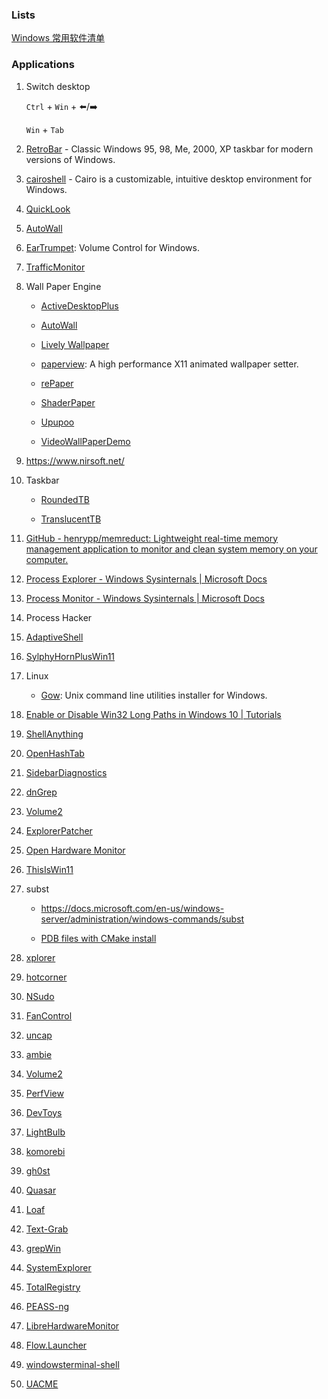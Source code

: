 ### Lists

[Windows 常用软件清单](https://www.fournoas.com/posts/personal-list-of-commonly-used-Windows-software/)

### Applications

1. Switch desktop

   `Ctrl` + `Win` + :arrow_left:/:arrow_right:

   `Win` + `Tab`

2. [RetroBar](https://github.com/dremin/RetroBar) - Classic Windows 95, 98, Me, 2000, XP taskbar for modern versions of Windows.

3. [cairoshell](https://github.com/cairoshell/cairoshell) - Cairo is a customizable, intuitive desktop environment for Windows.

4. [QuickLook](https://github.com/QL-Win/QuickLook)

5. [AutoWall](https://github.com/SegoCode/AutoWall)

6. [EarTrumpet](https://github.com/File-New-Project/EarTrumpet): Volume Control for Windows.

7. [TrafficMonitor](https://github.com/zhongyang219/TrafficMonitor)

8. Wall Paper Engine

   - [ActiveDesktopPlus](https://github.com/torchgm/ActiveDesktopPlus)

   - [AutoWall](https://github.com/SegoCode/AutoWall)

   - [Lively Wallpaper](https://github.com/rocksdanister/lively)

   - [paperview](https://github.com/glouw/paperview): A high performance X11 animated wallpaper setter.

   - [rePaper](https://github.com/rocksdanister/rePaper)

   - [ShaderPaper](https://github.com/WerWolv/ShaderPaper)

   - [Upupoo](http://www.upupoo.com/)

   - [VideoWallPaperDemo](https://github.com/3150601355/VideoWallPaperDemo)

9. https://www.nirsoft.net/

10. Taskbar

    - [RoundedTB](https://github.com/torchgm/RoundedTB)

    - [TranslucentTB](https://github.com/TranslucentTB/TranslucentTB)

11. [GitHub - henrypp/memreduct: Lightweight real-time memory management application to monitor and clean system memory on your computer.](https://github.com/henrypp/memreduct)

12. [Process Explorer - Windows Sysinternals | Microsoft Docs](https://docs.microsoft.com/en-us/sysinternals/downloads/process-explorer)

13. [Process Monitor - Windows Sysinternals | Microsoft Docs](https://docs.microsoft.com/en-us/sysinternals/downloads/procmon)

14. Process Hacker

15. [AdaptiveShell](https://github.com/w10m-research/AdaptiveShell)

16. [SylphyHornPlusWin11](https://github.com/hwtnb/SylphyHornPlusWin11)

17. Linux

    - [Gow](https://github.com/bmatzelle/gow): Unix command line utilities installer for Windows.

18. [Enable or Disable Win32 Long Paths in Windows 10 | Tutorials](https://www.tenforums.com/tutorials/51704-enable-disable-win32-long-paths-windows-10-a.html)

19. [ShellAnything](https://github.com/end2endzone/ShellAnything)

20. [OpenHashTab](https://github.com/namazso/OpenHashTab)

21. [SidebarDiagnostics](https://github.com/ArcadeRenegade/SidebarDiagnostics)

22. [dnGrep](https://github.com/dnGrep/dnGrep)

23. [Volume2](https://github.com/irzyxa/Volume2)

24. [ExplorerPatcher](https://github.com/valinet/ExplorerPatcher)

25. [Open Hardware Monitor](https://github.com/openhardwaremonitor/openhardwaremonitor)

26. [ThisIsWin11](https://github.com/builtbybel/ThisIsWin11)

27. subst

    - https://docs.microsoft.com/en-us/windows-server/administration/windows-commands/subst

    - [PDB files with CMake install](https://stackoverflow.com/questions/14946536/pdb-files-with-cmake-install)

28. [xplorer](https://github.com/kimlimjustin/xplorer)

29. [hotcorner](https://github.com/taviso/hotcorner)

30. [NSudo](https://github.com/M2Team/NSudo)

31. [FanControl](https://github.com/Rem0o/FanControl.Releases)

32. [uncap](https://github.com/susam/uncap)

33. [ambie](https://github.com/jenius-apps/ambie)

34. [Volume2](https://github.com/irzyxa/Volume2)

35. [PerfView](https://github.com/microsoft/perfview)

36. [DevToys](https://github.com/veler/DevToys)

37. [LightBulb](https://github.com/Tyrrrz/LightBulb)

38. [komorebi](https://github.com/LGUG2Z/komorebi)

39. [gh0st](https://github.com/sin5678/gh0st)

40. [Quasar](https://github.com/quasar/Quasar)

41. [Loaf](https://github.com/DinoChan/Loaf)

42. [Text-Grab](https://github.com/TheJoeFin/Text-Grab)

43. [grepWin](https://github.com/stefankueng/grepWin)

44. [SystemExplorer](https://github.com/zodiacon/SystemExplorer)

45. [TotalRegistry](https://github.com/zodiacon/TotalRegistry)

46. [PEASS-ng](https://github.com/carlospolop/PEASS-ng)

47. [LibreHardwareMonitor](https://github.com/LibreHardwareMonitor/LibreHardwareMonitor)

48. [Flow.Launcher](https://github.com/Flow-Launcher/Flow.Launcher)

49. [windowsterminal-shell](https://github.com/lextm/windowsterminal-shell)

50. [UACME](https://github.com/hfiref0x/UACME)

